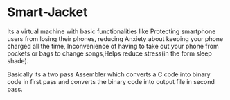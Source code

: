 # Smart-Jacket
Its a virtual machine with basic functionalities like Protecting smartphone users from losing their phones, reducing Anxiety about keeping your phone charged all the time, Inconvenience of having to take out your phone from pockets or bags to change songs,Helps reduce stress(in the form sleep shade).

Basically its a two pass Assembler which converts a C code into binary code in first pass and converts the binary code into output file in second pass.
